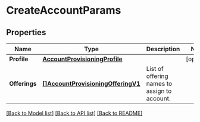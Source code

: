 # CreateAccountParams

## Properties

Name | Type | Description | Notes
------------ | ------------- | ------------- | -------------
**Profile** | [**AccountProvisioningProfile**](AccountProvisioningProfile.md) |  |[optional] 
**Offerings** | [**[]AccountProvisioningOfferingV1**](AccountProvisioningOfferingV1.md) | List of offering names to assign to account. |

[[Back to Model list]](../README.md#documentation-for-models) [[Back to API list]](../README.md#documentation-for-api-endpoints) [[Back to README]](../README.md)



